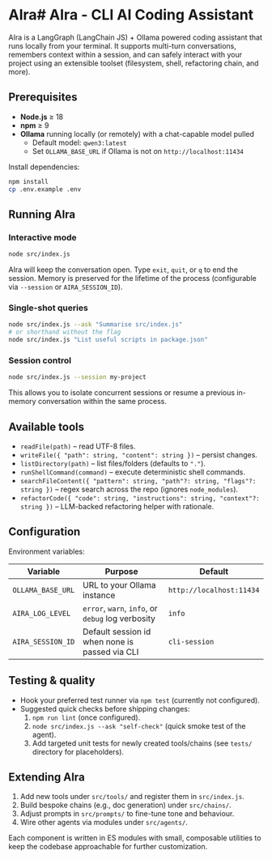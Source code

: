 # AIra# AIra - CLI AI Coding Assistant

AIra is a LangGraph (LangChain JS) + Ollama powered coding assistant that runs locally from your terminal. It supports multi-turn conversations, remembers context within a session, and can safely interact with your project using an extensible toolset (filesystem, shell, refactoring chain, and more).

## Prerequisites

- **Node.js** ≥ 18
- **npm** ≥ 9
- **Ollama** running locally (or remotely) with a chat-capable model pulled
  - Default model: `qwen3:latest`
  - Set `OLLAMA_BASE_URL` if Ollama is not on `http://localhost:11434`

Install dependencies:

```bash
npm install
cp .env.example .env
```

## Running AIra

### Interactive mode

```bash
node src/index.js
```

AIra will keep the conversation open. Type `exit`, `quit`, or `q` to end the session. Memory is preserved for the lifetime of the process (configurable via `--session` or `AIRA_SESSION_ID`).

### Single-shot queries

```bash
node src/index.js --ask "Summarise src/index.js"
# or shorthand without the flag
node src/index.js "List useful scripts in package.json"
```

### Session control

```bash
node src/index.js --session my-project
```

This allows you to isolate concurrent sessions or resume a previous in-memory conversation within the same process.

## Available tools

- `readFile(path)` – read UTF-8 files.
- `writeFile({ "path": string, "content": string })` – persist changes.
- `listDirectory(path)` – list files/folders (defaults to `"."`).
- `runShellCommand(command)` – execute deterministic shell commands.
- `searchFileContent({ "pattern": string, "path"?: string, "flags"?: string })` – regex search across the repo (ignores `node_modules`).
- `refactorCode({ "code": string, "instructions": string, "context"?: string })` – LLM-backed refactoring helper with rationale.

## Configuration

Environment variables:

| Variable            | Purpose                                             | Default              |
| ------------------- | --------------------------------------------------- | -------------------- |
| `OLLAMA_BASE_URL`   | URL to your Ollama instance                         | `http://localhost:11434` |
| `AIRA_LOG_LEVEL`    | `error`, `warn`, `info`, or `debug` log verbosity   | `info`               |
| `AIRA_SESSION_ID`   | Default session id when none is passed via CLI      | `cli-session`        |

## Testing & quality

- Hook your preferred test runner via `npm test` (currently not configured).
- Suggested quick checks before shipping changes:
  1. `npm run lint` (once configured).
  2. `node src/index.js --ask "self-check"` (quick smoke test of the agent).
  3. Add targeted unit tests for newly created tools/chains (see `tests/` directory for placeholders).

## Extending AIra

1. Add new tools under `src/tools/` and register them in `src/index.js`.
2. Build bespoke chains (e.g., doc generation) under `src/chains/`.
3. Adjust prompts in `src/prompts/` to fine-tune tone and behaviour.
4. Wire other agents via modules under `src/agents/`.

Each component is written in ES modules with small, composable utilities to keep the codebase approachable for further customization.
